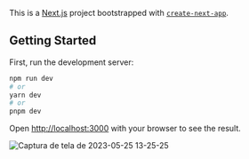This is a [Next.js](https://nextjs.org/) project bootstrapped with [`create-next-app`](https://github.com/vercel/next.js/tree/canary/packages/create-next-app).

## Getting Started

First, run the development server:

```bash
npm run dev
# or
yarn dev
# or
pnpm dev
```


Open [http://localhost:3000](http://localhost:3000) with your browser to see the result.



![Captura de tela de 2023-05-25 13-25-25](https://github.com/Tiago-92/ignite-shop/assets/99975837/49096d4a-cc2b-464d-8417-b3f215e037e2)
